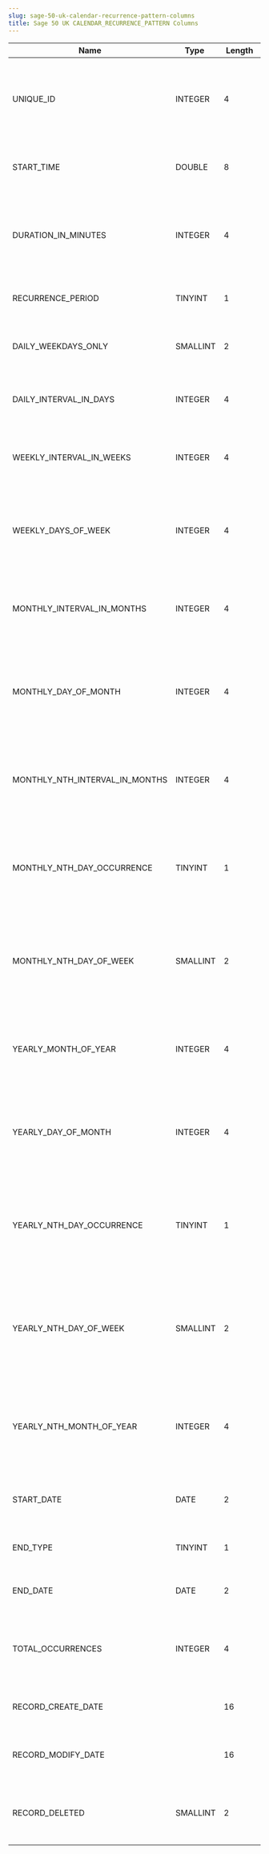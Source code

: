```yaml
---
slug: sage-50-uk-calendar-recurrence-pattern-columns
title: Sage 50 UK CALENDAR_RECURRENCE_PATTERN Columns
---
```

| Name | Type  |  Length | Precision  |  Notes  | Example |
| --- | --- | --- | --- | --- | --- |
| UNIQUE_ID | INTEGER | 4 | 10 | The unique identifier of this calendar event recurrence (an internal number) | 1 |
| START_TIME | DOUBLE | 8 | 15 | The time of day at which the recurring event begins | 0.375 |
| DURATION_IN_MINUTES | INTEGER | 4 | 10 | The duration of a single instance of the recurring event e.g. a meeting that lasts 30 | 30 |
| RECURRENCE_PERIOD | TINYINT | 1 | 3 | The type of period over which the event recurs | 4 |
| DAILY_WEEKDAYS_ONLY | SMALLINT | 2 | 5 | Should the event recur on weekdays only? | 0 |
| DAILY_INTERVAL_IN_DAYS | INTEGER | 4 | 10 | The 'every N days' option for a Daily recurrence period | 0 |
| WEEKLY_INTERVAL_IN_WEEKS | INTEGER | 4 | 10 | The 'every N weeks' option for a Weekly recurrence period | 0 |
| WEEKLY_DAYS_OF_WEEK | INTEGER | 4 | 10 | The days on which the event will recur, when using the Weekly recurrence period | 0 |
| MONTHLY_INTERVAL_IN_MONTHS | INTEGER | 4 | 10 | The 'every N months' setting, when using the Monthly recurrence period | 0 |
| MONTHLY_DAY_OF_MONTH | INTEGER | 4 | 10 | The (numeric) day of the month on which the event recurs, when using the Monthly | 0 |
| MONTHLY_NTH_INTERVAL_IN_MONTHS | INTEGER | 4 | 10 | The 'every N months' setting, when using the MonthlyNth recurrence period | 1 |
| MONTHLY_NTH_DAY_OCCURRENCE | TINYINT | 1 | 3 | The Nth whateverday of every month, when using the MonthlyNth recurrence period | 1 |
| MONTHLY_NTH_DAY_OF_WEEK | SMALLINT | 2 | 5 | The Nth whateverday of every month, when using the MonthlyNth recurrence period | 2 |
| YEARLY_MONTH_OF_YEAR | INTEGER | 4 | 10 | The month in which the event recurs, when using the Yearly recurrence period | 0 |
| YEARLY_DAY_OF_MONTH | INTEGER | 4 | 10 | The Nth day of the month in which the event recurs, when using the Yearly recurrence | 0 |
| YEARLY_NTH_DAY_OCCURRENCE | TINYINT | 1 | 3 | The Nth (e.g. first, last) whateverday of the month, when using the YearlyNth recurrence | 0 |
| YEARLY_NTH_DAY_OF_WEEK | SMALLINT | 2 | 5 | The day (Monday, Tuesday, etc.) on which the event recurs, when using the YearlyNth | 0 |
| YEARLY_NTH_MONTH_OF_YEAR | INTEGER | 4 | 10 | The month in which the event recurs, when using the YearlyNth recurrence period | 0 |
| START_DATE | DATE | 2 | 10 | The date of the first event in this recurrence pattern | 05/08/2078 00:00:00 |
| END_TYPE | TINYINT | 1 | 3 | The way in which this recurrence ends | 2 |
| END_DATE | DATE | 2 | 10 | The date of the final event in this recurrence | 05/08/2078 00:00:00 |
| TOTAL_OCCURRENCES | INTEGER | 4 | 10 | The number of occurrences after which this recurrence will end | 1 |
| RECORD_CREATE_DATE |  | 16 | 0 | Date and time when the record was created. | 27/04/2010 17:16:58 |
| RECORD_MODIFY_DATE |  | 16 | 0 | Date and time when the record was modified. | 04/08/2017 14:18:54 |
| RECORD_DELETED | SMALLINT | 2 | 5 | Flag denoting if the record has been deleted or not. | -8192 |
